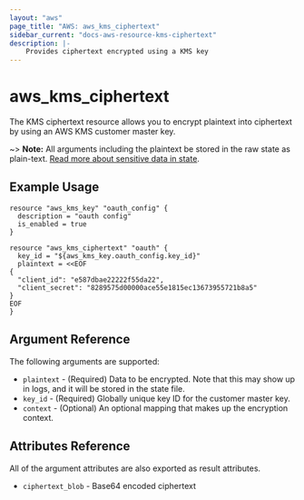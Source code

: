 ```yaml
---
layout: "aws"
page_title: "AWS: aws_kms_ciphertext"
sidebar_current: "docs-aws-resource-kms-ciphertext"
description: |-
    Provides ciphertext encrypted using a KMS key
---
```


# aws\_kms\_ciphertext

The KMS ciphertext resource allows you to encrypt plaintext into ciphertext
by using an AWS KMS customer master key.

~> **Note:** All arguments including the plaintext be stored in the raw state as plain-text.
[Read more about sensitive data in state](/docs/state/sensitive-data.html).

## Example Usage

```hcl
resource "aws_kms_key" "oauth_config" {
  description = "oauth config"
  is_enabled = true
}

resource "aws_kms_ciphertext" "oauth" {
  key_id = "${aws_kms_key.oauth_config.key_id}"
  plaintext = <<EOF
{
  "client_id": "e587dbae22222f55da22",
  "client_secret": "8289575d00000ace55e1815ec13673955721b8a5"
}
EOF
}
```

## Argument Reference

The following arguments are supported:

* `plaintext` - (Required) Data to be encrypted. Note that this may show up in logs, and it will be stored in the state file.
* `key_id` - (Required) Globally unique key ID for the customer master key.
* `context` - (Optional) An optional mapping that makes up the encryption context.

## Attributes Reference

All of the argument attributes are also exported as result attributes.

* `ciphertext_blob` - Base64 encoded ciphertext

